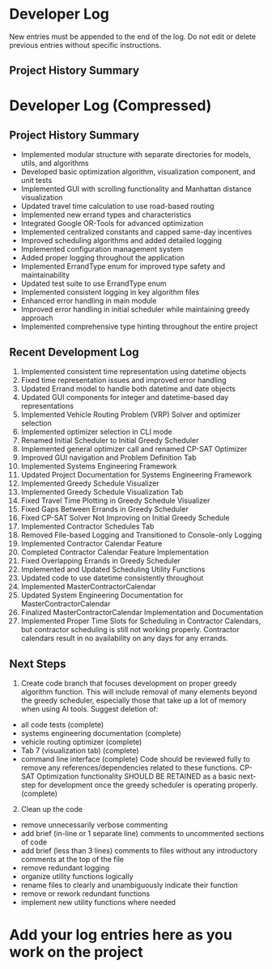 # Developer Log

New entries must be appended to the end of the log. Do not edit or delete previous entries without specific instructions.

## Project History Summary

# Developer Log (Compressed)

## Project History Summary
- Implemented modular structure with separate directories for models, utils, and algorithms
- Developed basic optimization algorithm, visualization component, and unit tests
- Implemented GUI with scrolling functionality and Manhattan distance visualization
- Updated travel time calculation to use road-based routing
- Implemented new errand types and characteristics
- Integrated Google OR-Tools for advanced optimization
- Implemented centralized constants and capped same-day incentives
- Improved scheduling algorithms and added detailed logging
- Implemented configuration management system
- Added proper logging throughout the application
- Implemented ErrandType enum for improved type safety and maintainability
- Updated test suite to use ErrandType enum
- Implemented consistent logging in key algorithm files
- Enhanced error handling in main module
- Improved error handling in initial scheduler while maintaining greedy approach
- Implemented comprehensive type hinting throughout the entire project

## Recent Development Log
1. Implemented consistent time representation using datetime objects
2. Fixed time representation issues and improved error handling
3. Updated Errand model to handle both datetime and date objects
4. Updated GUI components for integer and datetime-based day representations
5. Implemented Vehicle Routing Problem (VRP) Solver and optimizer selection
6. Implemented optimizer selection in CLI mode
7. Renamed Initial Scheduler to Initial Greedy Scheduler
8. Implemented general optimizer call and renamed CP-SAT Optimizer
9. Improved GUI navigation and Problem Definition Tab
10. Implemented Systems Engineering Framework
11. Updated Project Documentation for Systems Engineering Framework
12. Implemented Greedy Schedule Visualizer
13. Implemented Greedy Schedule Visualization Tab
14. Fixed Travel Time Plotting in Greedy Schedule Visualizer
15. Fixed Gaps Between Errands in Greedy Scheduler
16. Fixed CP-SAT Solver Not Improving on Initial Greedy Schedule
17. Implemented Contractor Schedules Tab
18. Removed File-based Logging and Transitioned to Console-only Logging
19. Implemented Contractor Calendar Feature
20. Completed Contractor Calendar Feature Implementation
21. Fixed Overlapping Errands in Greedy Scheduler
22. Implemented and Updated Scheduling Utility Functions
23. Updated code to use datetime consistently throughout
24. Implemented MasterContractorCalendar
25. Updated System Engineering Documentation for MasterContractorCalendar
26. Finalized MasterContractorCalendar Implementation and Documentation
27. Implemented Proper Time Slots for Scheduling in Contractor Calendars, but contractor scheduling is still not working properly. Contractor calendars result in no availability on any days for any errands.

## Next Steps
1. Create code branch that focuses development on proper greedy algorithm function. This will include removal of many elements beyond the greedy scheduler, especially those that take up a lot of memory when using AI tools. Suggest deletion of:
  - all code tests (complete)
  - systems engineering documentation (complete)
  - vehicle routing optimizer (complete)
  - Tab 7 (visualization tab) (complete)
  - command line interface (complete)
  Code should be reviewed fully to remove any references/dependencies related to these functions. CP-SAT Optimization functionality SHOULD BE RETAINED as a basic next-step for development once the greedy scheduler is operating properly. (complete)

  2. Clean up the code
  - remove unnecessarily verbose commenting
  - add brief (in-line or 1 separate line) comments to uncommented sections of code
  - add brief (less than 3 lines) comments to files without any introductory comments at the top of the file
  - remove redundant logging
  - organize utility functions logically
  - rename files to clearly and unambiguously indicate their function
  - remove or rework redundant functions
  - implement new utility functions where needed

# Add your log entries here as you work on the project